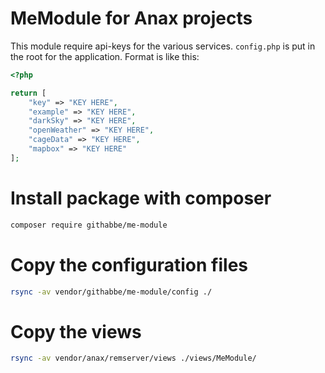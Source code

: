 MeModule for Anax projects
==================================

This module require api-keys for the various services.
`config.php` is put in the root for the application.
Format is like this:

```php
<?php

return [
    "key" => "KEY HERE",
    "example" => "KEY HERE",
    "darkSky" => "KEY HERE",
    "openWeather" => "KEY HERE",
    "cageData" => "KEY HERE",
    "mapbox" => "KEY HERE"
];
```


# Install package with composer
```bash
composer require githabbe/me-module
```

# Copy the configuration files
```bash
rsync -av vendor/githabbe/me-module/config ./
```

# Copy the views
```bash
rsync -av vendor/anax/remserver/views ./views/MeModule/
```